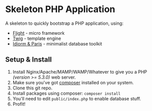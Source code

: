 # Skeleton PHP Application

A skeleton to quickly bootstrap a PHP application, using:

- [Flight](http://flightphp.com/) - micro framework
- [Twig](http://twig.sensiolabs.org/) - template engine
- [Idiorm & Paris](http://j4mie.github.io/idiormandparis/) - minimalist database toolkit

## Setup & Install

1. Install Nginx/Apache/MAMP/WAMP/Whatever to give you a PHP _(version >= 5.3.0)_ web server.
2. Make sure you've got [composer](https://getcomposer.org/) installed on your system.
3. Clone this git repo.
4. Install packages using composer: `composer install`
5. You'll need to edit `public/index.php` to enable database stuff.
5. Profit!
